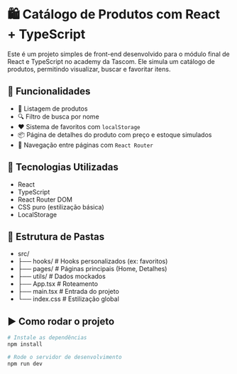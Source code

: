# 🛍️ Catálogo de Produtos com React + TypeScript

Este é um projeto simples de front-end desenvolvido para o módulo final de React e TypeScript no academy da Tascom. Ele simula um catálogo de produtos, permitindo visualizar, buscar e favoritar itens.

## 🚀 Funcionalidades

- 📄 Listagem de produtos
- 🔍 Filtro de busca por nome
- ❤️ Sistema de favoritos com `localStorage`
- 📦 Página de detalhes do produto com preço e estoque simulados
- 🔁 Navegação entre páginas com `React Router`

## 🧰 Tecnologias Utilizadas

- React
- TypeScript
- React Router DOM
- CSS puro (estilização básica)
- LocalStorage

## 📂 Estrutura de Pastas
- src/
- ├── hooks/ # Hooks personalizados (ex: favoritos)
- ├── pages/ # Páginas principais (Home, Detalhes)
- ├── utils/ # Dados mockados
- ├── App.tsx # Roteamento
- ├── main.tsx # Entrada do projeto
- └── index.css # Estilização global


## ▶️ Como rodar o projeto

```bash
# Instale as dependências
npm install

# Rode o servidor de desenvolvimento
npm run dev



